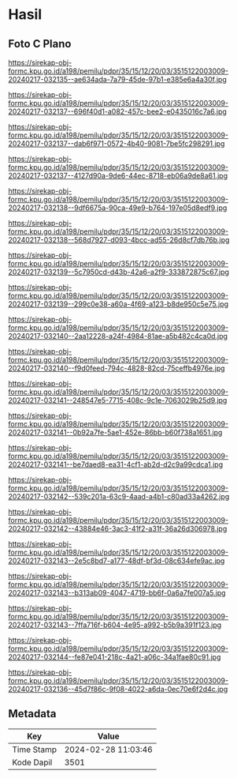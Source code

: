 # Hasil

## Foto C Plano

https://sirekap-obj-formc.kpu.go.id/a198/pemilu/pdpr/35/15/12/20/03/3515122003009-20240217-032135--ae634ada-7a79-45de-97b1-e385e6a4a30f.jpg

https://sirekap-obj-formc.kpu.go.id/a198/pemilu/pdpr/35/15/12/20/03/3515122003009-20240217-032137--696f40d1-a082-457c-bee2-e0435016c7a6.jpg

https://sirekap-obj-formc.kpu.go.id/a198/pemilu/pdpr/35/15/12/20/03/3515122003009-20240217-032137--dab6f971-0572-4b40-9081-7be5fc298291.jpg

https://sirekap-obj-formc.kpu.go.id/a198/pemilu/pdpr/35/15/12/20/03/3515122003009-20240217-032137--4127d90a-9de6-44ec-8718-eb06a9de8a61.jpg

https://sirekap-obj-formc.kpu.go.id/a198/pemilu/pdpr/35/15/12/20/03/3515122003009-20240217-032138--9df6675a-90ca-49e9-b764-197e05d8edf9.jpg

https://sirekap-obj-formc.kpu.go.id/a198/pemilu/pdpr/35/15/12/20/03/3515122003009-20240217-032138--568d7927-d093-4bcc-ad55-26d8cf7db76b.jpg

https://sirekap-obj-formc.kpu.go.id/a198/pemilu/pdpr/35/15/12/20/03/3515122003009-20240217-032139--5c7950cd-d43b-42a6-a2f9-333872875c67.jpg

https://sirekap-obj-formc.kpu.go.id/a198/pemilu/pdpr/35/15/12/20/03/3515122003009-20240217-032139--299c0e38-a60a-4f69-a123-b8de950c5e75.jpg

https://sirekap-obj-formc.kpu.go.id/a198/pemilu/pdpr/35/15/12/20/03/3515122003009-20240217-032140--2aa12228-a24f-4984-81ae-a5b482c4ca0d.jpg

https://sirekap-obj-formc.kpu.go.id/a198/pemilu/pdpr/35/15/12/20/03/3515122003009-20240217-032140--f9d0feed-794c-4828-82cd-75ceffb4976e.jpg

https://sirekap-obj-formc.kpu.go.id/a198/pemilu/pdpr/35/15/12/20/03/3515122003009-20240217-032141--248547e5-7715-408c-9c1e-7063029b25d9.jpg

https://sirekap-obj-formc.kpu.go.id/a198/pemilu/pdpr/35/15/12/20/03/3515122003009-20240217-032141--0b92a7fe-5ae1-452e-86bb-b60f738a1651.jpg

https://sirekap-obj-formc.kpu.go.id/a198/pemilu/pdpr/35/15/12/20/03/3515122003009-20240217-032141--be7daed8-ea31-4cf1-ab2d-d2c9a99cdca1.jpg

https://sirekap-obj-formc.kpu.go.id/a198/pemilu/pdpr/35/15/12/20/03/3515122003009-20240217-032142--539c201a-63c9-4aad-a4b1-c80ad33a4262.jpg

https://sirekap-obj-formc.kpu.go.id/a198/pemilu/pdpr/35/15/12/20/03/3515122003009-20240217-032142--43884e46-3ac3-41f2-a31f-36a26d306978.jpg

https://sirekap-obj-formc.kpu.go.id/a198/pemilu/pdpr/35/15/12/20/03/3515122003009-20240217-032143--2e5c8bd7-a177-48df-bf3d-08c634efe9ac.jpg

https://sirekap-obj-formc.kpu.go.id/a198/pemilu/pdpr/35/15/12/20/03/3515122003009-20240217-032143--b313ab09-4047-4719-bb6f-0a6a7fe007a5.jpg

https://sirekap-obj-formc.kpu.go.id/a198/pemilu/pdpr/35/15/12/20/03/3515122003009-20240217-032143--7ffa716f-b604-4e95-a992-b5b9a391f123.jpg

https://sirekap-obj-formc.kpu.go.id/a198/pemilu/pdpr/35/15/12/20/03/3515122003009-20240217-032144--fe87e041-218c-4a21-a06c-34a1fae80c91.jpg

https://sirekap-obj-formc.kpu.go.id/a198/pemilu/pdpr/35/15/12/20/03/3515122003009-20240217-032136--45d7f86c-9f08-4022-a6da-0ec70e6f2d4c.jpg


## Metadata

| Key        | Value               |
| ---------- | ------------------- |
| Time Stamp | 2024-02-28 11:03:46 |
| Kode Dapil | 3501                |



